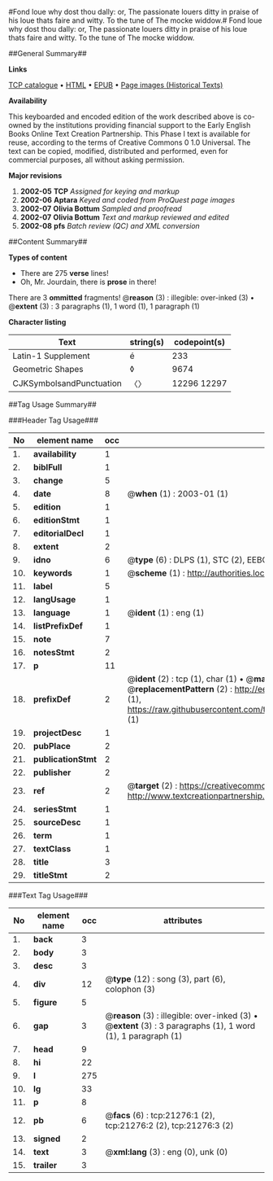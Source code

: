 #Fond loue why dost thou dally: or, The passionate louers ditty in praise of his loue thats faire and witty. To the tune of The mocke widdow.#
Fond loue why dost thou dally: or, The passionate louers ditty in praise of his loue thats faire and witty. To the tune of The mocke widdow.

##General Summary##

**Links**

[TCP catalogue](http://www.ota.ox.ac.uk/tcp/)  • 
[HTML](http://tei.it.ox.ac.uk/tcp/Texts-HTML/free/A06/A06384.html)  • 
[EPUB](http://tei.it.ox.ac.uk/tcp/Texts-EPUB/free/A06/A06384.epub) • 
[Page images (Historical Texts)](https://data.historicaltexts.jisc.ac.uk/view?pubId=eebo-99855774e&pageId=eebo-99855774e-21276-1)

**Availability**

This keyboarded and encoded edition of the
	       work described above is co-owned by the institutions
	       providing financial support to the Early English Books
	       Online Text Creation Partnership. This Phase I text is
	       available for reuse, according to the terms of Creative
	       Commons 0 1.0 Universal. The text can be copied,
	       modified, distributed and performed, even for
	       commercial purposes, all without asking permission.

**Major revisions**

1. __2002-05__ __TCP__ *Assigned for keying and markup*
1. __2002-06__ __Aptara__ *Keyed and coded from ProQuest page images*
1. __2002-07__ __Olivia Bottum__ *Sampled and proofread*
1. __2002-07__ __Olivia Bottum__ *Text and markup reviewed and edited*
1. __2002-08__ __pfs__ *Batch review (QC) and XML conversion*

##Content Summary##

**Types of content**

  * There are 275 **verse** lines!
  * Oh, Mr. Jourdain, there is **prose** in there!

There are 3 **ommitted** fragments! 
 @__reason__ (3) : illegible: over-inked (3)  •  @__extent__ (3) : 3 paragraphs (1), 1 word (1), 1 paragraph (1)

**Character listing**


|Text|string(s)|codepoint(s)|
|---|---|---|
|Latin-1 Supplement|é|233|
|Geometric Shapes|◊|9674|
|CJKSymbolsandPunctuation|〈〉|12296 12297|

##Tag Usage Summary##

###Header Tag Usage###

|No|element name|occ|attributes|
|---|---|---|---|
|1.|__availability__|1||
|2.|__biblFull__|1||
|3.|__change__|5||
|4.|__date__|8| @__when__ (1) : 2003-01 (1)|
|5.|__edition__|1||
|6.|__editionStmt__|1||
|7.|__editorialDecl__|1||
|8.|__extent__|2||
|9.|__idno__|6| @__type__ (6) : DLPS (1), STC (2), EEBO-CITATION (1), PROQUEST (1), VID (1)|
|10.|__keywords__|1| @__scheme__ (1) : http://authorities.loc.gov/ (1)|
|11.|__label__|5||
|12.|__langUsage__|1||
|13.|__language__|1| @__ident__ (1) : eng (1)|
|14.|__listPrefixDef__|1||
|15.|__note__|7||
|16.|__notesStmt__|2||
|17.|__p__|11||
|18.|__prefixDef__|2| @__ident__ (2) : tcp (1), char (1)  •  @__matchPattern__ (2) : ([0-9\-]+):([0-9IVX]+) (1), (.+) (1)  •  @__replacementPattern__ (2) : http://eebo.chadwyck.com/downloadtiff?vid=$1&page=$2 (1), https://raw.githubusercontent.com/textcreationpartnership/Texts/master/tcpchars.xml#$1 (1)|
|19.|__projectDesc__|1||
|20.|__pubPlace__|2||
|21.|__publicationStmt__|2||
|22.|__publisher__|2||
|23.|__ref__|2| @__target__ (2) : https://creativecommons.org/publicdomain/zero/1.0/ (1), http://www.textcreationpartnership.org/docs/. (1)|
|24.|__seriesStmt__|1||
|25.|__sourceDesc__|1||
|26.|__term__|1||
|27.|__textClass__|1||
|28.|__title__|3||
|29.|__titleStmt__|2||


###Text Tag Usage###

|No|element name|occ|attributes|
|---|---|---|---|
|1.|__back__|3||
|2.|__body__|3||
|3.|__desc__|3||
|4.|__div__|12| @__type__ (12) : song (3), part (6), colophon (3)|
|5.|__figure__|5||
|6.|__gap__|3| @__reason__ (3) : illegible: over-inked (3)  •  @__extent__ (3) : 3 paragraphs (1), 1 word (1), 1 paragraph (1)|
|7.|__head__|9||
|8.|__hi__|22||
|9.|__l__|275||
|10.|__lg__|33||
|11.|__p__|8||
|12.|__pb__|6| @__facs__ (6) : tcp:21276:1 (2), tcp:21276:2 (2), tcp:21276:3 (2)|
|13.|__signed__|2||
|14.|__text__|3| @__xml:lang__ (3) : eng (0), unk (0)|
|15.|__trailer__|3||
